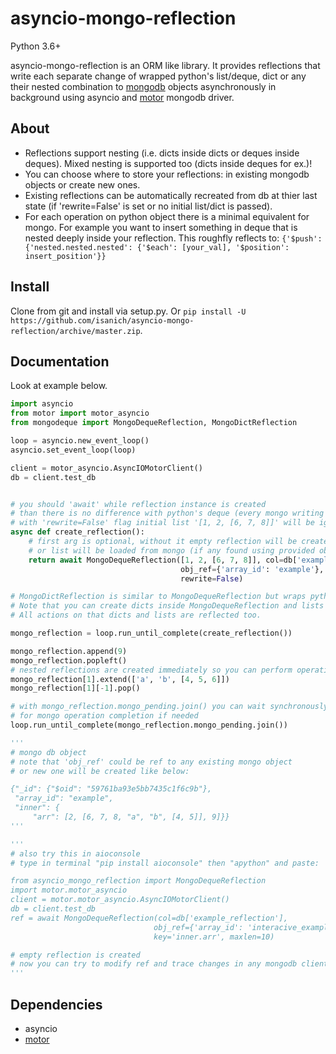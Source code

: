 # asyncio-mongo-reflection

Python 3.6+

asyncio-mongo-reflection is an ORM like library. It provides reflections that write each separate change of wrapped python's list/deque, dict or any their nested combination to [mongodb][mongodb_link] objects asynchronously in background using asyncio and [motor][motor_link] mongodb driver.


## About
* Reflections support nesting (i.e. dicts inside dicts or deques inside deques). Mixed nesting is supported too (dicts inside deques for ex.)!
* You can choose where to store your reflections: in existing mongodb objects or create new ones.
* Existing reflections can be automatically recreated from db at thier last state (if 'rewrite=False' is set or no initial list/dict is passed).
* For each operation on python object there is a minimal equivalent for mongo. For example you want to insert something in deque that is nested deeply inside your reflection. This roughfly reflects to:
 `{'$push': {'nested.nested.nested': {'$each': [your_val], '$position': insert_position'}}`

## Install
Clone from git and install via setup.py.
Or `pip install -U https://github.com/isanich/asyncio-mongo-reflection/archive/master.zip`.


## Documentation
Look at example below.

```python
import asyncio
from motor import motor_asyncio
from mongodeque import MongoDequeReflection, MongoDictReflection

loop = asyncio.new_event_loop()
asyncio.set_event_loop(loop)

client = motor_asyncio.AsyncIOMotorClient()
db = client.test_db


# you should 'await' while reflection instance is created
# than there is no difference with python's deque (every mongo writing op will be done in background)
# with 'rewrite=False' flag initial list '[1, 2, [6, 7, 8]]' will be ignored next time (data will be loaded from db).
async def create_reflection():
    # first arg is optional, without it empty reflection will be created
    # or list will be loaded from mongo (if any found using provided obj_ref/key)
    return await MongoDequeReflection([1, 2, [6, 7, 8]], col=db['example_reflection'],
                                      obj_ref={'array_id': 'example'}, key='inner.arr',
                                      rewrite=False)

# MongoDictReflection is similar to MongoDequeReflection but wraps python's dict.
# Note that you can create dicts inside MongoDequeReflection and lists inside MongoDictReflection
# All actions on that dicts and lists are reflected too.

mongo_reflection = loop.run_until_complete(create_reflection())

mongo_reflection.append(9)
mongo_reflection.popleft()
# nested reflections are created immediately so you can perform operations on them
mongo_reflection[1].extend(['a', 'b', [4, 5, 6]])
mongo_reflection[1][-1].pop()

# with mongo_reflection.mongo_pending.join() you can wait synchronously
# for mongo operation completion if needed
loop.run_until_complete(mongo_reflection.mongo_pending.join())

'''
# mongo db object
# note that 'obj_ref' could be ref to any existing mongo object
# or new one will be created like below:

{"_id": {"$oid": "59761ba93e5bb7435c1f6c9b"},
 "array_id": "example",
 "inner": {
     "arr": [2, [6, 7, 8, "a", "b", [4, 5]], 9]}}
'''

'''
# also try this in aioconsole
# type in terminal "pip install aioconsole" then "apython" and paste:

from asyncio_mongo_reflection import MongoDequeReflection
import motor.motor_asyncio
client = motor.motor_asyncio.AsyncIOMotorClient()
db = client.test_db
ref = await MongoDequeReflection(col=db['example_reflection'],
                                obj_ref={'array_id': 'interacive_example'},
                                key='inner.arr', maxlen=10)

# empty reflection is created
# now you can try to modify ref and trace changes in any mongodb client
'''
```

## Dependencies
* asyncio
* [motor][motor_link]

[mongodb_link]: https://www.mongodb.com/
[motor_link]: https://github.com/mongodb/motor

